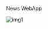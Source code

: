 News WebApp

![img1](https://user-images.githubusercontent.com/76547149/147836667-a5ca8059-7a18-4a61-9a9c-6f9e26645ea2.png)


